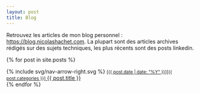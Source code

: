```yaml
---
layout: post
title: Blog
---
```


Retrouvez les articles de mon blog personnel : https://blog.nicolashachet.com.
La plupart sont des articles archives rédigés sur des sujets techniques, les plus récents sont des posts linkedin. 

{% for post in site.posts %}
<div class="mb-2">
    {% include svg/nav-arrow-right.svg %}
    <a href="{{ post.url }}"><small class="text-secondary">[{{ post.date | date: "%Y" }}][{{ post.categories }}]</small> {{ post.title }}</a>
</div>
{% endfor %}
